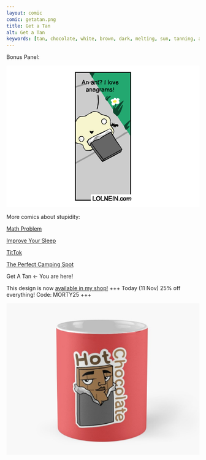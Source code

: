 ```yaml
---
layout: comic
comic: getatan.png
title: Get a Tan
alt: Get a Tan
keywords: [tan, chocolate, white, brown, dark, melting, sun, tanning, ant]
---
```


Bonus Panel:

![Get a Tan Bonus Panel](/images/getatan_bonus.png)

More comics about stupidity:

[Math Problem](https://lolnein.com/2019/11/08/mathproblem/)

[Improve Your Sleep](https://lolnein.com/2019/09/26/improveyoursleep/)

[TitTok](https://lolnein.com/2019/10/24/tiktok/)

[The Perfect Camping Spot](https://lolnein.com/2019/09/04/theperfectcampingspot/)

Get A Tan <- You are here!


This design is now [available in my shop!](https://www.redbubble.com/shop/lolnein) +++ Today (11 Nov) 25% off everything! Code: MORTY25 +++ 


[![Hot Chocolate Mug](/images/hotchocolate_mug.png)](https://www.redbubble.com/shop/Lolnein)